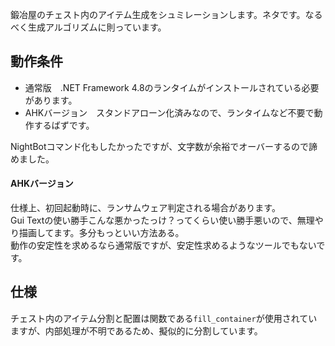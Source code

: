 鍛冶屋のチェスト内のアイテム生成をシュミレーションします。ネタです。なるべく生成アルゴリズムに則っています。  

## 動作条件
- 通常版　.NET Framework 4.8のランタイムがインストールされている必要があります。
- AHKバージョン　スタンドアローン化済みなので、ランタイムなど不要で動作するばずです。  

NightBotコマンド化もしたかったですが、文字数が余裕でオーバーするので諦めました。  

#### AHKバージョン
仕様上、初回起動時に、ランサムウェア判定される場合があります。  
Gui Textの使い勝手こんな悪かったっけ？ってくらい使い勝手悪いので、無理やり描画してます。多分もっといい方法ある。  
動作の安定性を求めるなら通常版ですが、安定性求めるようなツールでもないです。  

## 仕様
チェスト内のアイテム分割と配置は関数である`fill_container`が使用されていますが、内部処理が不明であるため、擬似的に分割しています。
